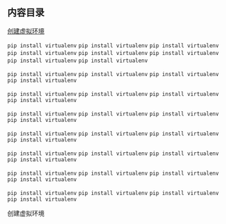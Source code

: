 ## 内容目录
[创建虚拟环境](/#创建虚拟环境)


`pip install virtualenv`
`pip install virtualenv`
`pip install virtualenv`
`pip install virtualenv`
`pip install virtualenv`
`pip install virtualenv`
`pip install virtualenv`
`pip install virtualenv`

`pip install virtualenv`
`pip install virtualenv`
`pip install virtualenv`
`pip install virtualenv`

`pip install virtualenv`
`pip install virtualenv`
`pip install virtualenv`
`pip install virtualenv`

`pip install virtualenv`
`pip install virtualenv`
`pip install virtualenv`
`pip install virtualenv`

`pip install virtualenv`
`pip install virtualenv`
`pip install virtualenv`
`pip install virtualenv`

`pip install virtualenv`
`pip install virtualenv`
`pip install virtualenv`
`pip install virtualenv`

`pip install virtualenv`
`pip install virtualenv`
`pip install virtualenv`
`pip install virtualenv`

`pip install virtualenv`
`pip install virtualenv`
`pip install virtualenv`
`pip install virtualenv`


创建虚拟环境
